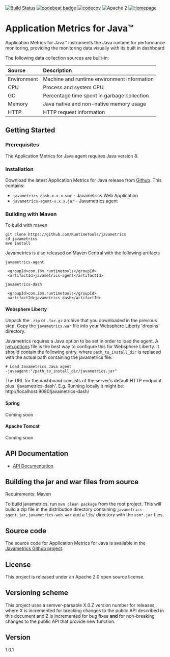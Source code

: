 [![Build Status](https://travis-ci.org/RuntimeTools/javametrics.svg?branch=master)](https://travis-ci.org/RuntimeTools/javametrics)
[![codebeat badge](https://codebeat.co/badges/02e01f80-46ee-4a25-a409-ff1c65cb1421)](https://codebeat.co/projects/github-com-runtimetools-javametrics-master)
[![codecov](https://codecov.io/gh/RuntimeTools/javametrics/branch/master/graph/badge.svg)](https://codecov.io/gh/RuntimeTools/javametrics)
![Apache 2](https://img.shields.io/badge/license-Apache2-blue.svg?style=flat)
[![Homepage](https://img.shields.io/badge/homepage-Application%20Metrics%20for%20Java-blue.svg)](https://developer.ibm.com/javasdk/application-metrics-java/)

# Application Metrics for Java&trade;

Application Metrics for Java&trade; instruments the Java runtime for performance monitoring, providing the monitoring data visually with its built in dashboard

The following data collection sources are built-in:

 Source             | Description
:-------------------|:-------------------------------------------
 Environment        | Machine and runtime environment information
 CPU                | Process and system CPU
 GC                 | Percentage time spent in garbage collection
 Memory             | Java native and non-native memory usage
 HTTP               | HTTP request information


## Getting Started
### Prerequisites

The Application Metrics for Java agent requires Java version 8.

<a name="install"></a>

### Installation

Download the latest Application Metrics for Java release from [Github](http://github.com/runtimetools/javametrics/releases).
This contains:
* `javametrics-dash-x.x.x.war` - Javametrics Web Application
* `javametrics-agent-x.x.x.jar` - Javametrics agent

### Building with Maven

To build with maven

```
git clone https://github.com/RuntimeTools/javametrics
cd javametrics
mvn install
```

Javametrics is also released on Maven Central with the following artifacts


```
javametrics-agent

 <groupId>com.ibm.runtimetools</groupId>
 <artifactId>javametrics-agent</artifactId>

javametrics-dash

 <groupId>com.ibm.runtimetools</groupId>
 <artifactId>javametrics-dash</artifactId>
```

#### Websphere Liberty
Unpack the `.zip` or `.tar.gz` archive that you downloaded in the previous step.  Copy the `javametrics.war` file into your [Websphere Liberty](https://developer.ibm.com/wasdev/websphere-liberty/) 'dropins' directory.

Javametrics requires a Java option to be set in order to load the agent.  A [jvm.options](https://www.ibm.com/support/knowledgecenter/en/SSAW57_liberty/com.ibm.websphere.wlp.nd.multiplatform.doc/ae/twlp_admin_customvars.html) file is the best way to configure this for Websphere Liberty. It should contain the following entry, where `path_to_install_dir` is replaced with the actual path containing the javametrics file:

```
# Load Javametrics Java agent
-javaagent:"/path_to_install_dir/javametrics.jar"
```

The URL for the dashboard consists of the server's default HTTP endpoint plus '/javametrics-dash'.  E.g. Running locally it might be: http://localhost:9080/javametrics-dash/

#### Spring
Coming soon

#### Apache Tomcat
Coming soon

<a name="api-doc"></a>

## API Documentation
- [API Documentation](API-DOCUMENTATION.md)

<a name="building"></a>

## Building the jar and war files from source

Requirements: Maven

To build javametrics, run `mvn clean package` from the root project.  This will build a zip file in the distribution directory containing
`javametrics-agent.jar`, `javametrics-web.war` and a `lib/` directory with the `asm*.jar` files.

## Source code
The source code for Application Metrics for Java is available in the [Javametrics Github project](http://github.com/RuntimeTools/javametrics).

## License
This project is released under an Apache 2.0 open source license.  

## Versioning scheme
This project uses a semver-parsable X.0.Z version number for releases, where X is incremented for breaking changes to the public API described in this document and Z is incremented for bug fixes **and** for non-breaking changes to the public API that provide new function.

## Version
1.0.1
